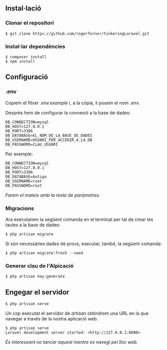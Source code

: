 ## Instal·lació
### Clonar el repositori

```
$ git clone https://github.com/rogerforner/tinkeringLaravel.git
```

### Instal·lar dependències

```
$ composer install
$ npm install
```

## Configuració
### .env

Copiem el fitxer *.env.example* i, a la còpia, li posem el nom *.env*.

Desprès hem de configurar la connexió a la base de dades:

```
DB_CONNECTION=mysql
DB_HOST=127.0.0.1
DB_PORT=3306
DB_DATABASE=EL_NOM_DE_LA_BASE_DE_DADES
DB_USERNAME=USUARI_PER_ACCEDIR_A_LA_DB
DB_PASSWORD=CLAU_USUARI
```

Per exemple:

```
DB_CONNECTION=mysql
DB_HOST=127.0.0.1
DB_PORT=3306
DB_DATABASE=botiga
DB_USERNAME=root
DB_PASSWORD=root
```

_Farem el mateix amb la resta de paràmetres._

### Migracions
Ara executarem la següent comanda en el terminal per tal de crear les taules a la
base de dades:

```
$ php artisan migrate
```

Si són necessàries dades de prova, executar, també, la següent comanda:

```
$ php artisan migrate:fresh --seed
```

### Generar clau de l'Alpicació

```
$ php artisan key:generate
```

## Engegar el servidor

```
$ php artisan serve
```

Un cop executat el servidor de *artisan* obtindrem una URL en la que navegar a
través de la nostra aplicació web.

```
$ php artisan serve
Laravel development server started: <http://127.0.0.1:8000>
```

*És interessant no tancar aquest mentre es navegi pel lloc web.*
